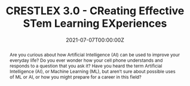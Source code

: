 ---
type: "courses"
title: "CRESTLEX 3.0 - CReating Effective STem Learning EXperiences"
title2: "A [TinyMLedu](https://tinyml.seas.harvard.edu) Workshop"
position: "Co-Organizer"
semesters: "Summer 2021"
# Code used for list order
semesterCode: "21.1"
date: "2021-07-07T00:00:00Z"
subtype: "workshop" # semester, MOOC, workshop, other

# Course Overiew Abstract.
abstract: Are you curious about how Artificial Intelligence (AI) can be used to improve your everyday life? Do you ever wonder how your cell phone understands and responds to a question that you ask it? Have you heard the term Artificial Intelligence (AI), or Machine Learning (ML), but aren’t sure about possible uses of ML or AI, or how you might prepare for a career in this field?

abstract2: This first-of-its-kind, 1-week, hands-on/virtual course for high school teachers and students will give you experience in developing a real-world application of ML through hands-on examples of Tiny Machine Learning (TinyML). TinyML is a cutting-edge field that brings the transformative power of machine learning (ML) to small low-power computing devices. This course will expose participants to the applications, algorithms, hardware, and software of TinyML. Participants will learn how to use the Edge Impulse platform to quickly and easily, collect data, train their own machine learning models, and deploy those models on their own mobile phones!

abstract3: This program is a collaboration between Navajo Technical University, Harvard John A. Paulson School of Engineering and Applied Sciences, Google, and Edge Impulse, and ran virtually from June 22 to June 25, 2021.

# Summary. An optional shortened abstract.
summary: CRESTLEX 3.0 was a first-of-its-kind, 4-day, hands-on workshop for high school teachers and students exploring real-world applications of artificial intelligence through hands-on examples of Tiny Machine Learning (TinyML). This program was a collaboration between Navajo Technical University, the Harvard John A. Paulson School of Engineering and Applied Sciences, Google, and Edge Impulse.

# Roles in the course
roles:
- Co-desgined the overall workshop and lead coordination with partner organizations
- Co-designed and gave lectures
- Lead breakout room discussions
- Co-built the website

# Awards
#awards:
#- TBD

tags:
- TinyML
- STEM Education
- Artificial Intelligence

featured: false
outreach: true
projects: [TinyMLedu,OpenSTEM]

links:
- name: Website
  url: https://tinymledu.org/CRESTLEX3

# Featured image -- named `featured.jpg/png` in this folder. 
image:
  caption: ''
  focal_point: ''
  preview_only: false

---